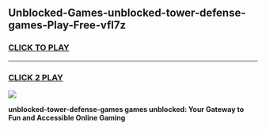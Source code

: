 
## Unblocked-Games-unblocked-tower-defense-games-Play-Free-vfl7z
<h3>
<a href="https://premium76.site?title=unblocked-tower-defense-games&ref=22A">CLICK TO PLAY</a></h3>
<hr>

<h3>
<a href="https://premium76.site?title=unblocked-tower-defense-games&ref=22A">CLICK 2 PLAY</a>
  
</h3>

<a href="https://premium76.site?title=unblocked-tower-defense-games&ref=22A"><img src="https://clearcache.store/games.png"></a>


**unblocked-tower-defense-games games unblocked: Your Gateway to Fun and Accessible Online Gaming**
